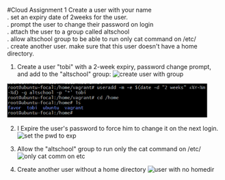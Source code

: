 #Cloud Assignment 1
Create a user with your name <br>
. set an expiry date of 2weeks for the user.<br>
. prompt the user to change their password on login<br>
. attach the user to a group called altschool<br>
. allow altschool group to be able to run only cat command on /etc/<br>
. create another user. make sure that this user doesn't have a home directory.

1. Create a user "tobi" with a 2-week expiry, password change prompt, and add to the "altschool" group:
   <img width="469" alt="create user with group" src="https://github.com/kentobias132/AltschCloud-assignment/assets/68740749/208bef50-05df-4dce-8832-c3f37c2260df">

<img width="469" alt="create user with group" src="/ss/create user with group.png">

2. I Expire the user's password to force him to change it on the next login.
   <img width="469" alt="set the pwd to exp" src="https://github.com/kentobias132/AltschCloud-assignment/assets/68740749/db60dd68-3a5a-4a08-af3f-eae16229152b">

3. Allow the "altschool" group to run only the cat command on /etc/
   <img width="469" alt="only cat comm on etc" src="https://github.com/kentobias132/AltschCloud-assignment/assets/68740749/8ed75863-2d28-40dc-8026-0ec29fe8e22e">

4. Create another user without a home directory
   <img width="469" alt="user with no homedir" src="https://github.com/kentobias132/AltschCloud-assignment/assets/68740749/3526b4a7-bb07-4803-ae8a-a5ce2660a98d">

